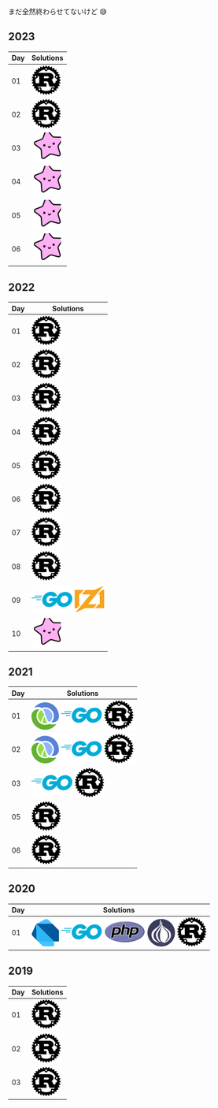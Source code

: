 まだ全然終わらせてないけど 😅

<!-- BEGIN -->

## 2023

|Day|Solutions|
|-|-|
| 01 | [<img src="scripts/assets/rust.svg">](2023/Day-01/main.rs) |
| 02 | [<img src="scripts/assets/rust.svg">](2023/Day-02/main.rs) |
| 03 | [<img src="scripts/assets/gleam.svg">](2023/Day-03/gleam) |
| 04 | [<img src="scripts/assets/gleam.svg">](2023/Day-04/gleam) |
| 05 | [<img src="scripts/assets/gleam.svg">](2023/Day-05/gleam) |
| 06 | [<img src="scripts/assets/gleam.svg">](2023/Day-06/gleam) |

## 2022

|Day|Solutions|
|-|-|
| 01 | [<img src="scripts/assets/rust.svg">](2022/Day-01/main.rs) |
| 02 | [<img src="scripts/assets/rust.svg">](2022/Day-02/main.rs) |
| 03 | [<img src="scripts/assets/rust.svg">](2022/Day-03/main.rs) |
| 04 | [<img src="scripts/assets/rust.svg">](2022/Day-04/main.rs) |
| 05 | [<img src="scripts/assets/rust.svg">](2022/Day-05/main.rs) |
| 06 | [<img src="scripts/assets/rust.svg">](2022/Day-06/main.rs) |
| 07 | [<img src="scripts/assets/rust.svg">](2022/Day-07/main.rs) |
| 08 | [<img src="scripts/assets/rust.svg">](2022/Day-08/main.rs) |
| 09 | [<img src="scripts/assets/go.svg">](2022/Day-09/main.go) [<img src="scripts/assets/zig.svg">](2022/Day-09/main.zig) |
| 10 | [<img src="scripts/assets/gleam.svg">](2022/Day-10/gleam) |

## 2021

|Day|Solutions|
|-|-|
| 01 | [<img src="scripts/assets/clojure.svg">](2021/Day-01/main.clj) [<img src="scripts/assets/go.svg">](2021/Day-01/main.go) [<img src="scripts/assets/rust.svg">](2021/Day-01/main.rs) |
| 02 | [<img src="scripts/assets/clojure.svg">](2021/Day-02/main.clj) [<img src="scripts/assets/go.svg">](2021/Day-02/main.go) [<img src="scripts/assets/rust.svg">](2021/Day-02/main.rs) |
| 03 | [<img src="scripts/assets/go.svg">](2021/Day-03/main.go) [<img src="scripts/assets/rust.svg">](2021/Day-03/main.rs) |
| 05 | [<img src="scripts/assets/rust.svg">](2021/Day-05/main.rs) |
| 06 | [<img src="scripts/assets/rust.svg">](2021/Day-06/main.rs) |

## 2020

|Day|Solutions|
|-|-|
| 01 | [<img src="scripts/assets/dart.svg">](2020/Day-01/main.dart) [<img src="scripts/assets/go.svg">](2020/Day-01/main.go) [<img src="scripts/assets/php.svg">](2020/Day-01/main.php) [<img src="scripts/assets/perl.svg">](2020/Day-01/main.pl) [<img src="scripts/assets/rust.svg">](2020/Day-01/main.rs) |

## 2019

|Day|Solutions|
|-|-|
| 01 | [<img src="scripts/assets/rust.svg">](2019/Day-01/main.rs) |
| 02 | [<img src="scripts/assets/rust.svg">](2019/Day-02/main.rs) |
| 03 | [<img src="scripts/assets/rust.svg">](2019/Day-03/main.rs) |

<!-- END -->
